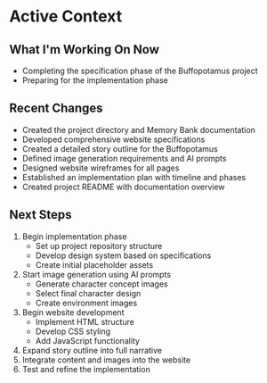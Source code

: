 # Active Context

## What I'm Working On Now
- Completing the specification phase of the Buffopotamus project
- Preparing for the implementation phase

## Recent Changes
- Created the project directory and Memory Bank documentation
- Developed comprehensive website specifications
- Created a detailed story outline for the Buffopotamus
- Defined image generation requirements and AI prompts
- Designed website wireframes for all pages
- Established an implementation plan with timeline and phases
- Created project README with documentation overview

## Next Steps
1. Begin implementation phase
   - Set up project repository structure
   - Develop design system based on specifications
   - Create initial placeholder assets
2. Start image generation using AI prompts
   - Generate character concept images
   - Select final character design
   - Create environment images
3. Begin website development
   - Implement HTML structure
   - Develop CSS styling
   - Add JavaScript functionality
4. Expand story outline into full narrative
5. Integrate content and images into the website
6. Test and refine the implementation
